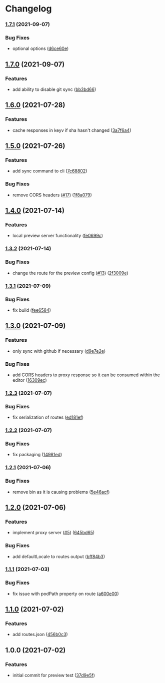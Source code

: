 # Changelog

### [1.7.1](https://www.github.com/blinkk/amagaki-plugin-preview/compare/v1.7.0...v1.7.1) (2021-09-07)


### Bug Fixes

* optional options ([d6ce60e](https://www.github.com/blinkk/amagaki-plugin-preview/commit/d6ce60eb9762ca3c0197a0f66b9766240167b682))

## [1.7.0](https://www.github.com/blinkk/amagaki-plugin-preview/compare/v1.6.0...v1.7.0) (2021-09-07)


### Features

* add ability to disable git sync ([bb3bd66](https://www.github.com/blinkk/amagaki-plugin-preview/commit/bb3bd661bd8233735c36e081a20c5a2f46f007d1))

## [1.6.0](https://www.github.com/blinkk/amagaki-plugin-preview/compare/v1.5.0...v1.6.0) (2021-07-28)


### Features

* cache responses in keyv if sha hasn't changed ([3a7f6a4](https://www.github.com/blinkk/amagaki-plugin-preview/commit/3a7f6a440730da26a38e45832da323d31a7f9e4d))

## [1.5.0](https://www.github.com/blinkk/amagaki-plugin-preview/compare/v1.4.0...v1.5.0) (2021-07-26)


### Features

* add sync command to cli ([7c68802](https://www.github.com/blinkk/amagaki-plugin-preview/commit/7c6880296683abc66d48c0937b885b35be8b4123))


### Bug Fixes

* remove CORS headers ([#17](https://www.github.com/blinkk/amagaki-plugin-preview/issues/17)) ([1f8a079](https://www.github.com/blinkk/amagaki-plugin-preview/commit/1f8a079bb19dae876a224098074cbd3039fbf381))

## [1.4.0](https://www.github.com/blinkk/amagaki-plugin-preview/compare/v1.3.2...v1.4.0) (2021-07-14)


### Features

* local preview server functionality ([fe0699c](https://www.github.com/blinkk/amagaki-plugin-preview/commit/fe0699c86aba07fc587d1807cb61732596df3cb9))

### [1.3.2](https://www.github.com/blinkk/amagaki-plugin-preview/compare/v1.3.1...v1.3.2) (2021-07-14)


### Bug Fixes

* change the route for the preview config ([#13](https://www.github.com/blinkk/amagaki-plugin-preview/issues/13)) ([2f3009e](https://www.github.com/blinkk/amagaki-plugin-preview/commit/2f3009e32f89262a2712828f576a2d0cb040098a))

### [1.3.1](https://www.github.com/blinkk/amagaki-plugin-preview/compare/v1.3.0...v1.3.1) (2021-07-09)


### Bug Fixes

* fix build ([fee6584](https://www.github.com/blinkk/amagaki-plugin-preview/commit/fee6584480daaf93fde33a222392257e0987a2ef))

## [1.3.0](https://www.github.com/blinkk/amagaki-plugin-preview/compare/v1.2.3...v1.3.0) (2021-07-09)


### Features

* only sync with github if necessary ([d9e7e2e](https://www.github.com/blinkk/amagaki-plugin-preview/commit/d9e7e2ef8829517ab992eef7bb3b1dc4f45c06c0))


### Bug Fixes

* add CORS headers to proxy response so it can be consumed within the editor ([16309ec](https://www.github.com/blinkk/amagaki-plugin-preview/commit/16309ec80c0b7a9f76cd4e8cdb9a26032f7c0db0))

### [1.2.3](https://www.github.com/blinkk/amagaki-plugin-preview/compare/v1.2.2...v1.2.3) (2021-07-07)


### Bug Fixes

* fix serialization of routes ([ed181ef](https://www.github.com/blinkk/amagaki-plugin-preview/commit/ed181ef55f92d1ef83d56df2d690a9e77b8840db))

### [1.2.2](https://www.github.com/blinkk/amagaki-plugin-preview/compare/v1.2.1...v1.2.2) (2021-07-07)


### Bug Fixes

* fix packaging ([14981ed](https://www.github.com/blinkk/amagaki-plugin-preview/commit/14981ed24fcbdb4c04c2faaa1e098eecabab6f49))

### [1.2.1](https://www.github.com/blinkk/amagaki-plugin-preview/compare/v1.2.0...v1.2.1) (2021-07-06)


### Bug Fixes

* remove bin as it is causing problems ([5e46acf](https://www.github.com/blinkk/amagaki-plugin-preview/commit/5e46acf9d1c1a0239322f380d98d197d08f6ac36))

## [1.2.0](https://www.github.com/blinkk/amagaki-plugin-preview/compare/v1.1.1...v1.2.0) (2021-07-06)


### Features

* implement proxy server ([#5](https://www.github.com/blinkk/amagaki-plugin-preview/issues/5)) ([645bd65](https://www.github.com/blinkk/amagaki-plugin-preview/commit/645bd653cdd106229332aa1601cf223de996cd07))


### Bug Fixes

* add defaultLocale to routes output ([bff84b3](https://www.github.com/blinkk/amagaki-plugin-preview/commit/bff84b3e810c5a6a2fe99f2b541bd5c5e989f627))

### [1.1.1](https://www.github.com/blinkk/amagaki-plugin-preview/compare/v1.1.0...v1.1.1) (2021-07-03)


### Bug Fixes

* fix issue with podPath property on route ([a600e00](https://www.github.com/blinkk/amagaki-plugin-preview/commit/a600e00b1f3d62449058ad61c72b8730ff8f5590))

## [1.1.0](https://www.github.com/blinkk/amagaki-plugin-preview/compare/v1.0.0...v1.1.0) (2021-07-02)


### Features

* add routes.json ([456b0c3](https://www.github.com/blinkk/amagaki-plugin-preview/commit/456b0c3c532e4496c034f9b18c013eb95e4a7ed7))

## 1.0.0 (2021-07-02)


### Features

* initial commit for preview test ([37d9e5f](https://www.github.com/blinkk/amagaki-plugin-preview/commit/37d9e5ff38a5115d2976293753653ce2c2437ad4))

